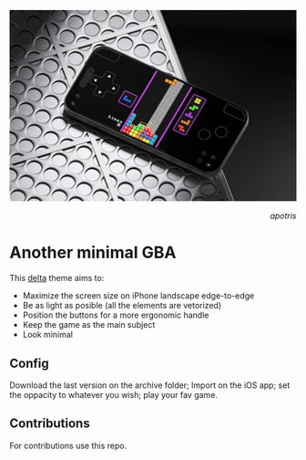 ![apotris game on iphone with skin](https://raw.githubusercontent.com/anothermimich/another-minimal-GBA/refs/heads/main/imgs/Apotris%20iPhone%2015%20Mockup.jpg)

<p align="right"><i>apotris</i></p>

# Another minimal GBA

This [delta](https://apps.apple.com/us/app/delta-game-emulator/id1048524688) theme aims to:

- Maximize the screen size on iPhone landscape edge-to-edge
- Be as light as posible (all the elements are vetorized)
- Position the buttons for a more ergonomic handle
- Keep the game as the main subject
- Look minimal

## Config

Download the last version on the archive folder; Import on the iOS app; set the oppacity to whatever you wish; play your fav game.

## Contributions

For contributions use this repo.
